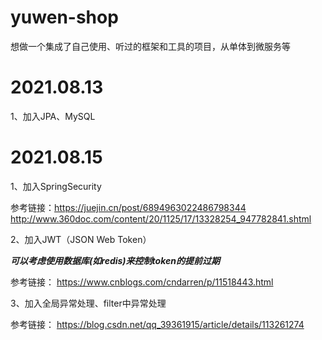 # yuwen-shop

想做一个集成了自己使用、听过的框架和工具的项目，从单体到微服务等

# 2021.08.13

1、加入JPA、MySQL

# 2021.08.15

1、加入SpringSecurity

参考链接：https://juejin.cn/post/6894963022486798344
http://www.360doc.com/content/20/1125/17/13328254_947782841.shtml

2、加入JWT（JSON Web Token）

***可以考虑使用数据库(如redis)来控制token的提前过期***

参考链接：
https://www.cnblogs.com/cndarren/p/11518443.html

3、加入全局异常处理、filter中异常处理

参考链接：
https://blog.csdn.net/qq_39361915/article/details/113261274